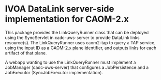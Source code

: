 # IVOA DataLink server-side implementation for CAOM-2.x

This package provides the LinkQueryRunner class that can be deployed using the SyncServlet in
cadc-uws-server to provide DataLink links resource(s). The LinkQueryRunner uses caom2-tap
to query a TAP service, using the input ID as a CAOM-2.x plane identifier, and outputs links
for each artifact of that plane.

A webapp wanting to use the LinkQueryRunner must implement a JobManager (cadc-uws-server) that 
configures a JobPersistence and a JobExecutor (SyncJobExecutor implementation).

